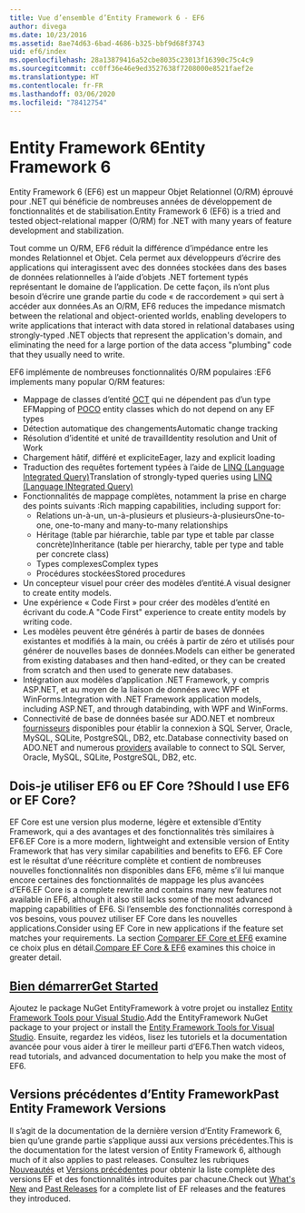 ```yaml
---
title: Vue d’ensemble d’Entity Framework 6 - EF6
author: divega
ms.date: 10/23/2016
ms.assetid: 8ae74d63-6bad-4686-b325-bbf9d68f3743
uid: ef6/index
ms.openlocfilehash: 28a13879416a52cbe8035c23013f16390c75c4c9
ms.sourcegitcommit: cc0ff36e46e9ed3527638f7208000e8521faef2e
ms.translationtype: HT
ms.contentlocale: fr-FR
ms.lasthandoff: 03/06/2020
ms.locfileid: "78412754"
---
```

# <a name="entity-framework-6"></a><span data-ttu-id="bb46f-102">Entity Framework 6</span><span class="sxs-lookup"><span data-stu-id="bb46f-102">Entity Framework 6</span></span>
<span data-ttu-id="bb46f-103">Entity Framework 6 (EF6) est un mappeur Objet Relationnel (O/RM) éprouvé pour .NET qui bénéficie de nombreuses années de développement de fonctionnalités et de stabilisation.</span><span class="sxs-lookup"><span data-stu-id="bb46f-103">Entity Framework 6 (EF6) is a tried and tested object-relational mapper (O/RM) for .NET with many years of feature development and stabilization.</span></span>

<span data-ttu-id="bb46f-104">Tout comme un O/RM, EF6 réduit la différence d’impédance entre les mondes Relationnel et Objet. Cela permet aux développeurs d’écrire des applications qui interagissent avec des données stockées dans des bases de données relationnelles à l’aide d’objets .NET fortement typés représentant le domaine de l’application. De cette façon, ils n’ont plus besoin d’écrire une grande partie du code « de raccordement » qui sert à accéder aux données.</span><span class="sxs-lookup"><span data-stu-id="bb46f-104">As an O/RM, EF6 reduces the impedance mismatch between the relational and object-oriented worlds, enabling developers to write applications that interact with data stored in relational databases using strongly-typed .NET objects that represent the application's domain, and eliminating the need for a large portion of the data access "plumbing" code that they usually need to write.</span></span>

<span data-ttu-id="bb46f-105">EF6 implémente de nombreuses fonctionnalités O/RM populaires :</span><span class="sxs-lookup"><span data-stu-id="bb46f-105">EF6 implements many popular O/RM features:</span></span>
- <span data-ttu-id="bb46f-106">Mappage de classes d’entité [OCT](xref:ef6/resources/glossary#poco) qui ne dépendent pas d’un type EF</span><span class="sxs-lookup"><span data-stu-id="bb46f-106">Mapping of [POCO](xref:ef6/resources/glossary#poco) entity classes which do not depend on any EF types</span></span>
- <span data-ttu-id="bb46f-107">Détection automatique des changements</span><span class="sxs-lookup"><span data-stu-id="bb46f-107">Automatic change tracking</span></span>
- <span data-ttu-id="bb46f-108">Résolution d’identité et unité de travail</span><span class="sxs-lookup"><span data-stu-id="bb46f-108">Identity resolution and Unit of Work</span></span>
- <span data-ttu-id="bb46f-109">Chargement hâtif, différé et explicite</span><span class="sxs-lookup"><span data-stu-id="bb46f-109">Eager, lazy and explicit loading</span></span>
- <span data-ttu-id="bb46f-110">Traduction des requêtes fortement typées à l’aide de [LINQ (Language Integrated Query)](https://aka.ms/AA6hsvu)</span><span class="sxs-lookup"><span data-stu-id="bb46f-110">Translation of strongly-typed queries using [LINQ (Language INtegrated Query)](https://aka.ms/AA6hsvu)</span></span>
- <span data-ttu-id="bb46f-111">Fonctionnalités de mappage complètes, notamment la prise en charge des points suivants :</span><span class="sxs-lookup"><span data-stu-id="bb46f-111">Rich mapping capabilities, including support for:</span></span>
  - <span data-ttu-id="bb46f-112">Relations un-à-un, un-à-plusieurs et plusieurs-à-plusieurs</span><span class="sxs-lookup"><span data-stu-id="bb46f-112">One-to-one, one-to-many and many-to-many relationships</span></span>
  - <span data-ttu-id="bb46f-113">Héritage (table par hiérarchie, table par type et table par classe concrète)</span><span class="sxs-lookup"><span data-stu-id="bb46f-113">Inheritance (table per hierarchy, table per type and table per concrete class)</span></span>
  - <span data-ttu-id="bb46f-114">Types complexes</span><span class="sxs-lookup"><span data-stu-id="bb46f-114">Complex types</span></span>
  - <span data-ttu-id="bb46f-115">Procédures stockées</span><span class="sxs-lookup"><span data-stu-id="bb46f-115">Stored procedures</span></span>
- <span data-ttu-id="bb46f-116">Un concepteur visuel pour créer des modèles d’entité.</span><span class="sxs-lookup"><span data-stu-id="bb46f-116">A visual designer to create entity models.</span></span>
- <span data-ttu-id="bb46f-117">Une expérience « Code First » pour créer des modèles d’entité en écrivant du code.</span><span class="sxs-lookup"><span data-stu-id="bb46f-117">A "Code First" experience to create entity models by writing code.</span></span>
- <span data-ttu-id="bb46f-118">Les modèles peuvent être générés à partir de bases de données existantes et modifiés à la main, ou créés à partir de zéro et utilisés pour générer de nouvelles bases de données.</span><span class="sxs-lookup"><span data-stu-id="bb46f-118">Models can either be generated from existing databases and then hand-edited, or they can be created from scratch and then used to generate new databases.</span></span>
- <span data-ttu-id="bb46f-119">Intégration aux modèles d’application .NET Framework, y compris ASP.NET, et au moyen de la liaison de données avec WPF et WinForms.</span><span class="sxs-lookup"><span data-stu-id="bb46f-119">Integration with .NET Framework application models, including ASP.NET, and through databinding, with WPF and WinForms.</span></span>
- <span data-ttu-id="bb46f-120">Connectivité de base de données basée sur ADO.NET et nombreux [fournisseurs](xref:ef6/fundamentals/providers/index) disponibles pour établir la connexion à SQL Server, Oracle, MySQL, SQLite, PostgreSQL, DB2, etc.</span><span class="sxs-lookup"><span data-stu-id="bb46f-120">Database connectivity based on ADO.NET and numerous [providers](xref:ef6/fundamentals/providers/index) available to connect to SQL Server, Oracle, MySQL, SQLite, PostgreSQL, DB2, etc.</span></span>

## <a name="should-i-use-ef6-or-ef-core"></a><span data-ttu-id="bb46f-121">Dois-je utiliser EF6 ou EF Core ?</span><span class="sxs-lookup"><span data-stu-id="bb46f-121">Should I use EF6 or EF Core?</span></span>

<span data-ttu-id="bb46f-122">EF Core est une version plus moderne, légère et extensible d’Entity Framework, qui a des avantages et des fonctionnalités très similaires à EF6.</span><span class="sxs-lookup"><span data-stu-id="bb46f-122">EF Core is a more modern, lightweight and extensible version of Entity Framework that has very similar capabilities and benefits to EF6.</span></span>
<span data-ttu-id="bb46f-123">EF Core est le résultat d’une réécriture complète et contient de nombreuses nouvelles fonctionnalités non disponibles dans EF6, même s’il lui manque encore certaines des fonctionnalités de mappage les plus avancées d’EF6.</span><span class="sxs-lookup"><span data-stu-id="bb46f-123">EF Core is a complete rewrite and contains many new features not available in EF6, although it also still lacks some of the most advanced mapping capabilities of EF6.</span></span>
<span data-ttu-id="bb46f-124">Si l’ensemble des fonctionnalités correspond à vos besoins, vous pouvez utiliser EF Core dans les nouvelles applications.</span><span class="sxs-lookup"><span data-stu-id="bb46f-124">Consider using EF Core in new applications if the feature set matches your requirements.</span></span>
<span data-ttu-id="bb46f-125">La section [Comparer EF Core et EF6](xref:efcore-and-ef6/index) examine ce choix plus en détail.</span><span class="sxs-lookup"><span data-stu-id="bb46f-125">[Compare EF Core & EF6](xref:efcore-and-ef6/index) examines this choice in greater detail.</span></span>

## <a name="get-started"></a>[<span data-ttu-id="bb46f-126">Bien démarrer</span><span class="sxs-lookup"><span data-stu-id="bb46f-126">Get Started</span></span>](xref:ef6/get-started)

<span data-ttu-id="bb46f-127">Ajoutez le package NuGet EntityFramework à votre projet ou installez [Entity Framework Tools pour Visual Studio](https://aka.ms/AA6i8c5).</span><span class="sxs-lookup"><span data-stu-id="bb46f-127">Add the EntityFramework NuGet package to your project or install the [Entity Framework Tools for Visual Studio](https://aka.ms/AA6i8c5).</span></span> <span data-ttu-id="bb46f-128">Ensuite, regardez les vidéos, lisez les tutoriels et la documentation avancée pour vous aider à tirer le meilleur parti d’EF6.</span><span class="sxs-lookup"><span data-stu-id="bb46f-128">Then watch videos, read tutorials, and advanced documentation to help you make the most of EF6.</span></span>

## <a name="past-entity-framework-versions"></a><span data-ttu-id="bb46f-129">Versions précédentes d’Entity Framework</span><span class="sxs-lookup"><span data-stu-id="bb46f-129">Past Entity Framework Versions</span></span>

<span data-ttu-id="bb46f-130">Il s’agit de la documentation de la dernière version d’Entity Framework 6, bien qu’une grande partie s’applique aussi aux versions précédentes.</span><span class="sxs-lookup"><span data-stu-id="bb46f-130">This is the documentation for the latest version of Entity Framework 6, although much of it also applies to past releases.</span></span>
<span data-ttu-id="bb46f-131">Consultez les rubriques [Nouveautés](xref:ef6/what-is-new/index) et [Versions précédentes](xref:ef6/what-is-new/past-releases) pour obtenir la liste complète des versions EF et des fonctionnalités introduites par chacune.</span><span class="sxs-lookup"><span data-stu-id="bb46f-131">Check out [What's New](xref:ef6/what-is-new/index) and [Past Releases](xref:ef6/what-is-new/past-releases) for a complete list of EF releases and the features they introduced.</span></span>
